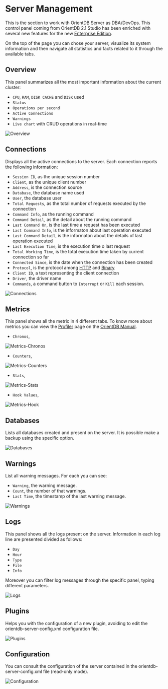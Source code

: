 # Server Management
This is the section to work with OrientDB Server as DBA/DevOps. This control panel coming from OrientDB 2.1 Studio has been enriched with several new features for the new [Enterprise Edition](http://orientdb.com/enterprise/).

On the top of the page you can chose your server, visualize its system information and then navigate all statistics and facts related to it through the available tabs.

## Overview
This panel summarizes all the most important information about the current cluster:
- `CPU`, `RAM`, `DISK CACHE` and `DISK` used
- `Status`
- `Operations per second`
- `Active Connections`
- `Warnings`
- `Live chart` with CRUD operations in real-time

![Overview](images/studio-server-management-overview.png)

## Connections
Displays all the active connections to the server. Each connection reports the following information:
- `Session ID`, as the unique session number
- `Client`, as the unique client number
- `Address`, is the connection source
- `Database`, the database name used
- `User`, the database user
- `Total Requests`, as the total number of requests executed by the connection
- `Command Info`, as the running command
- `Command Detail`, as the detail about the running command
- `Last Command On`, is the last time a request has been executed
- `Last Command Info`, is the informaton about last operation executed
- `Last Command Detail`, is the informaton about the details of last operation executed
- `Last Execution Time`, is the execution time o last request
- `Total Working Time`, is the total execution time taken by current connection so far
- `Connected Since`, is the date when the connection has been created
- `Protocol`, is the protocol among [HTTP](OrientDB-REST.md) and [Binary](Network-Binary-Protocol.md)
- `Client ID`, a text representing the client connection
- `Driver`, the driver name
- `Commands`, a command button to `Interrupt` or `Kill` each session.

![Connections](images/studio-server-management-connections.png)

## Metrics
This panel shows all the metric in 4 different tabs. To know more about metrics you can view the [Profiler](https://github.com/orientechnologies/orientdb-docs/blob/master/Profiler.md) page on the [OrientDB Manual](http://orientdb.com/docs/last/index.html).
- `Chronos`,

![Metrics-Chronos](images/studio-server-management-metrics-chronos.png)

- `Counters`, 

![Metrics-Counters](images/studio-server-management-metrics-counters.png)

- `Stats`,

![Metrics-Stats](images/studio-server-management-metrics-stats.png)

- `Hook Values`,

![Metrics-Hook](images/studio-server-management-metrics-hook.png)

## Databases
Lists all databases created and present on the server. It is possible make a backup using the specific option.

![Databases](images/studio-server-management-databases.png)

## Warnings
List all warning messages. For each you can see:
- `Warning`, the warning message.
- `Count`, the number of that warnings.
- `Last Time`, the timestamp of the last warning message.

![Warnings](images/studio-server-management-warnings.png)

## Logs
This panel shows all the logs present on the server. Information in each log line are presented divided as follows:
- `Day`
- `Hour`
- `Type`
- `File`
- `Info`

Moreover you can filter log messages through the specific panel, typing different parameters.

![Logs](images/studio-server-management-logs.png)

## Plugins
Helps you with the configuration of a new plugin, avoiding to edit the orientdb-server-config.xml configuration file.

![Plugins](images/studio-server-management-plugins.png)

## Configuration
You can consult the configuration of the server contained in the orientdb-server-config.xml file (read-only mode).

![Configuration](images/studio-server-management-configuration.png)
